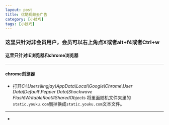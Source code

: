 ```yaml
---
layout: post
title: 优酷视频去广告
category: [小技巧]
tags: [小技巧]
---
```


### 这里只针对非会员用户，会员可以右上角点X或者alt+f4或者Ctrl+w

#### **这里只针对IE浏览器和chrome浏览器**

***

#### chrome浏览器
- 打开*C:\Users\lingjay\AppData\Local\Google\Chrome\User Data\Default\Pepper Data\Shockwave Flash\WritableRoot\#SharedObjects* 将里面随机文件夹里的`static.youku.com`删掉换成`static.youku.com`文本文件。

***
-
